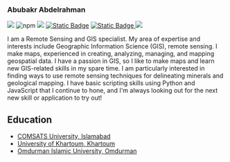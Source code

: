 ### Abubakr Abdelrahman

[![](https://img.shields.io/badge/My-LinkedIn-blue)](https://www.linkedin.com/in/abubakr-abdelrahman/) ![npm](https://img.shields.io/npm/v/react?style=flat-square&labelColor=black&color=green) ![](https://img.shields.io/github/followers/Abubakr-Abdelrahman?logo=github) [![Static Badge](https://img.shields.io/badge/My-GIS%20Portfolio-red?style=flat-square)](https://abubakr-abdelrahman.github.io/Abubakr.A.M/#portfolio) [![Static Badge](https://img.shields.io/badge/My-CV-orange?style=flat-square)
](https://abubakr-abdelrahman.github.io/Abubakr.A.M/images/CV/Abubakr%20Abdelrahman-Resume.pdf) ![](https://img.shields.io/github/watchers/Abubakr-Abdelrahman/Abubakr-Abdelrahman
)


I am a Remote Sensing and GIS specialist. My area of expertise and interests include Geographic Information Science (GIS), remote sensing. I make maps, experienced in creating, analyzing, managing, and mapping geospatial data. I have a passion in GIS, so I like to make maps
and learn new GIS-related skills in my spare time. I am particularly interested in finding ways to use remote sensing techniques
for delineating minerals and geological mapping. I have basic scripting skills using Python and JavaScript that
I continue to hone, and I'm always looking out for the next new skill or application to try out!


## Education
- [COMSATS University, Islamabad](https://islamabad.comsats.edu.pk/)
- [University of Khartoum, Khartoum](https://sudanuniversities.org/listing/khartoum/)
- [Omdurman Islamic University, Omdurman](https://www.oiu.edu.sd/?language=en)




